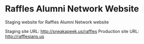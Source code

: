 Raffles Alumni Network Website
==============================

Staging website for Raffles Alumni Network website

Staging site URL: http://sneakapeek.us/raffles
Production site URL: http://rafflesians.us
